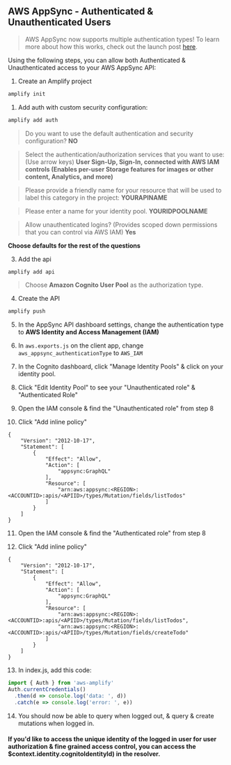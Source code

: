 ## AWS AppSync - Authenticated & Unauthenticated Users

> AWS AppSync now supports multiple authentication types! To learn more about how this works, check out the launch post [here](https://aws.amazon.com/blogs/mobile/using-multiple-authorization-types-with-aws-appsync-graphql-apis/).

Using the following steps, you can allow both Authenticated & Unauthenticated access to your AWS AppSync API:

1. Create an Amplify project
```sh
amplify init
```
1. Add auth with custom security configuration:

```sh
amplify add auth
```

> Do you want to use the default authentication and security configuration? __NO__

> Select the authentication/authorization services that you want to use: (Use arrow keys)
__User Sign-Up, Sign-In, connected with AWS IAM controls (Enables per-user Storage features for images or other content, Analytics, and more)__

> Please provide a friendly name for your resource that will be used to label this category in the project: __YOURAPINAME__

> Please enter a name for your identity pool. __YOURIDPOOLNAME__

> Allow unauthenticated logins? (Provides scoped down permissions that you can control via AWS IAM) __Yes__

__Choose defaults for the rest of the questions__

3. Add the api

```sh
amplify add api
```
> Choose __Amazon Cognito User Pool__ as the authorization type.

4. Create the API

```sh
amplify push
```

5. In the AppSync API dashboard settings, change the authentication type to __AWS Identity and Access Management (IAM)__

6. In `aws.exports.js` on the client app, change `aws_appsync_authenticationType` to `AWS_IAM`

7. In the Cognito dashboard, click "Manage Identity Pools" & click on your identity pool.

8. Click "Edit Identity Pool" to see your "Unauthenticated role" & "Authenticated Role"

9. Open the IAM console & find the "Unauthenticated role" from step 8

10. Click "Add inline policy"

```
{
    "Version": "2012-10-17",
    "Statement": [
        {
            "Effect": "Allow",
            "Action": [
                "appsync:GraphQL"
            ],
            "Resource": [
                "arn:aws:appsync:<REGION>:<ACCOUNTID>:apis/<APIID>/types/Mutation/fields/listTodos"
            ]
        }
    ]
}
```

11. Open the IAM console & find the "Authenticated role" from step 8

12. Click "Add inline policy"

```
{
    "Version": "2012-10-17",
    "Statement": [
        {
            "Effect": "Allow",
            "Action": [
                "appsync:GraphQL"
            ],
            "Resource": [
                "arn:aws:appsync:<REGION>:<ACCOUNTID>:apis/<APIID>/types/Mutation/fields/listTodos",
                "arn:aws:appsync:<REGION>:<ACCOUNTID>:apis/<APIID>/types/Mutation/fields/createTodo"
            ]
        }
    ]
}
```

13. In index.js, add this code:

```js
import { Auth } from 'aws-amplify'
Auth.currentCredentials()
  .then(d => console.log('data: ', d))
  .catch(e => console.log('error: ', e))
```

14. You should now be able to query when logged out, & query & create mutations when logged in.

#### If you'd like to access the unique identity of the logged in user for user authorization & fine grained access control, you can access the $context.identity.cognitoIdentityId) in the resolver.
